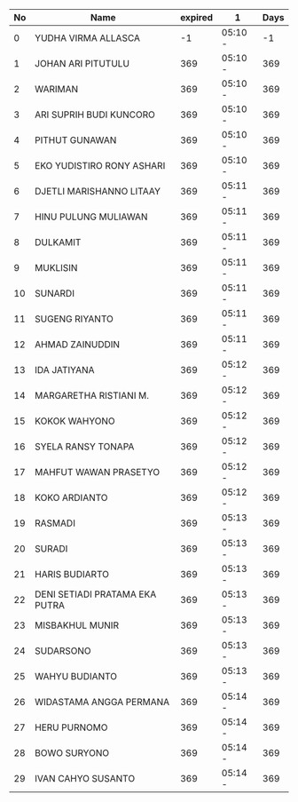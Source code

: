 | No | Name | expired | 1 | Days |
|-----|-----|-----|-----|-----|
| 0 | YUDHA VIRMA ALLASCA | -1 | 05:10 - | -1 |
| 1 | JOHAN ARI PITUTULU | 369 | 05:10 - | 369 |
| 2 | WARIMAN | 369 | 05:10 - | 369 |
| 3 | ARI SUPRIH BUDI KUNCORO | 369 | 05:10 - | 369 |
| 4 | PITHUT GUNAWAN | 369 | 05:10 - | 369 |
| 5 | EKO YUDISTIRO RONY ASHARI | 369 | 05:10 - | 369 |
| 6 | DJETLI MARISHANNO LITAAY | 369 | 05:11 - | 369 |
| 7 | HINU PULUNG MULIAWAN | 369 | 05:11 - | 369 |
| 8 | DULKAMIT | 369 | 05:11 - | 369 |
| 9 | MUKLISIN | 369 | 05:11 - | 369 |
| 10 | SUNARDI | 369 | 05:11 - | 369 |
| 11 | SUGENG RIYANTO | 369 | 05:11 - | 369 |
| 12 | AHMAD ZAINUDDIN | 369 | 05:11 - | 369 |
| 13 | IDA JATIYANA | 369 | 05:12 - | 369 |
| 14 | MARGARETHA RISTIANI M. | 369 | 05:12 - | 369 |
| 15 | KOKOK WAHYONO | 369 | 05:12 - | 369 |
| 16 | SYELA RANSY TONAPA | 369 | 05:12 - | 369 |
| 17 | MAHFUT WAWAN PRASETYO | 369 | 05:12 - | 369 |
| 18 | KOKO ARDIANTO | 369 | 05:12 - | 369 |
| 19 | RASMADI | 369 | 05:13 - | 369 |
| 20 | SURADI | 369 | 05:13 - | 369 |
| 21 | HARIS BUDIARTO | 369 | 05:13 - | 369 |
| 22 | DENI SETIADI PRATAMA EKA PUTRA | 369 | 05:13 - | 369 |
| 23 | MISBAKHUL MUNIR | 369 | 05:13 - | 369 |
| 24 | SUDARSONO | 369 | 05:13 - | 369 |
| 25 | WAHYU BUDIANTO | 369 | 05:13 - | 369 |
| 26 | WIDASTAMA ANGGA PERMANA | 369 | 05:14 - | 369 |
| 27 | HERU PURNOMO | 369 | 05:14 - | 369 |
| 28 | BOWO SURYONO | 369 | 05:14 - | 369 |
| 29 | IVAN CAHYO SUSANTO | 369 | 05:14 - | 369 |
